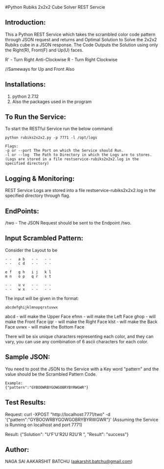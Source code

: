 #Python Rubiks 2x2x2 Cube Solver REST Servcie

## Introduction:
This a Python REST Service which takes the scrambled color code pattern through JSON request and returns and Optimal Solution to Solve the 2x2x2 Rubiks cube in a JSON response. The Code Outputs the Solution using only the Right(R), Front(F) and Up(U) faces.

R' - Turn Right Anti-Clockwise
R -  Turn Right Clockwise

//Sameways for Up and Front Also

## Installations:
1. python 2.7.12
2. Also the packages used in the program

## To Run the Service:

To start the RESTful Service run the below command:

```
python rubiks2x2x2.py -p 7771 -l /opt/logs
```

```
Flags:
-p or --port The Port on which the Service should Run.
-l or --log  The Path to Directory in which the Logs are to stores.(Logs are stored in a file restservice-rubiks2x2x2.log in the specified directory)
```

## Logging & Monitoring:

REST Service Logs are stored into a file restservice-rubiks2x2x2.log in the specified directory through flag.

## EndPoints:

/two - The JSON Request should be sent to the Endpoint /two.

## Input Scrambled Pattern:

Consider the Layout to be

```
- -   a b   - -   - -
- -   c d   - -   - -

e f   g h   i j   k l
m n   o p   q r   s t

- -   u v   - -   - -
- -   w x   - -   - -
```

The input will be given in the format:
```
abcdefghijklmnopqrstuvwx
```

abcd - will make the Upper Face
efmn - will make the Left Face
ghop - will make the Front Face
ijqr - will make the Right Face
klst - will make the Back Face
uvwx - will make the Bottom Face

There will be six unique characters representing each color, and they can vary, you can use any combination of 6 ascii characters for each color.

## Sample JSON:

You need to post the JSON to the Service with a Key word "pattern" and the value should be the Scrambled Pattern Code.

```
Example:
{"pattern":"GYBOOWRBYGOWGOBRYBYRWGWR"}
```

## Test Results:

Request: curl -XPOST "http://localhost:7771/two" -d '{"pattern":"GYBOOWRBYGOWGOBRYBYRWGWR"}' (Assuming the Service is Running on localhost and port 7771)

Result:  {"Solution": "U'F'U'R2U R2U'R ", "Result": "success"}

## Author:

   NAGA SAI AAKARSHIT BATCHU (aakarshit.batchu@gmail.com)

